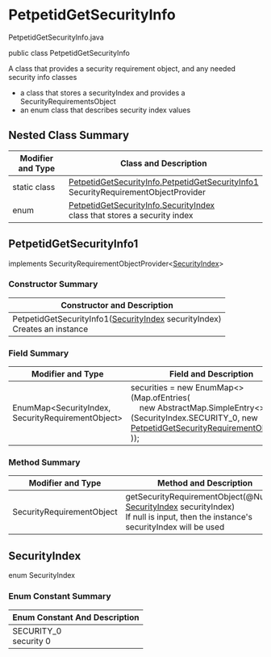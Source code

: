 # PetpetidGetSecurityInfo
PetpetidGetSecurityInfo.java

public class PetpetidGetSecurityInfo

A class that provides a security requirement object, and any needed security info classes
- a class that stores a securityIndex and provides a SecurityRequirementsObject
- an enum class that describes security index values

## Nested Class Summary
| Modifier and Type | Class and Description |
| ----------------- | --------------------- |
| static class | [PetpetidGetSecurityInfo.PetpetidGetSecurityInfo1](#petpetidgetsecurityinfo1)<br>SecurityRequirementObjectProvider
| enum | [PetpetidGetSecurityInfo.SecurityIndex](#securityindex)<br>class that stores a security index |

## PetpetidGetSecurityInfo1
implements SecurityRequirementObjectProvider<[SecurityIndex](#securityindex)>

### Constructor Summary
| Constructor and Description |
| --------------------------- |
| PetpetidGetSecurityInfo1([SecurityIndex](#securityindex) securityIndex)<br>Creates an instance |

### Field Summary
| Modifier and Type | Field and Description |
| ----------------- | --------------------- |
| EnumMap<SecurityIndex, SecurityRequirementObject> | securities = new EnumMap<>(Map.ofEntries(<br>&nbsp;&nbsp;&nbsp;&nbsp;new AbstractMap.SimpleEntry<>(SecurityIndex.SECURITY_0, new [PetpetidGetSecurityRequirementObject0()](../../../paths/petpetid/get/security/PetpetidGetSecurityRequirementObject0.md)<br>)); |

### Method Summary
| Modifier and Type | Method and Description |
| ----------------- | ---------------------- |
| SecurityRequirementObject | getSecurityRequirementObject(@Nullable [SecurityIndex](#securityindex) securityIndex)<br>If null is input, then the instance's securityIndex will be used |

## SecurityIndex
enum SecurityIndex<br>

### Enum Constant Summary
| Enum Constant And Description |
| ----------------------------- |
| SECURITY_0<br>security 0 |
